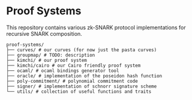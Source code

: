 # Proof Systems

This repository contains various zk-SNARK protocol implementations for recursive SNARK composition.

```
proof-systems/
├── curves/ # our curves (for now just the pasta curves)
├── groupmap/ # TODO: description
├── kimchi/ # our proof system
├── kimchi/cairo # our Cairo friendly proof system
├── ocaml/ # ocaml bindings generator tool
├── oracle/ # implementation of the poseidon hash function
├── poly-commitment/ # polynomial commitment code
├── signer/ # implementation of schnorr signature scheme
└── utils/ # collection of useful functions and traits
```

